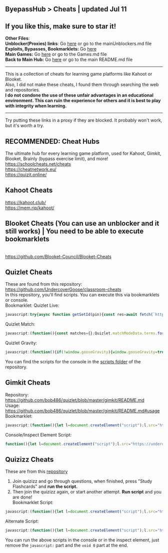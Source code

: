 ## ByepassHub > Cheats | updated Jul 11
## If you like this, make sure to star it!
**Other Files**: <br>
**Unblocker(Proxies) links**: Go [here](https://github.com/wea-f/ByePassHub/blob/main/mainUnblockers.md) or go to the mainUnblockers.md file <br> 
**Exploits, Bypasses, Bookmarklets:** Go [here](https://github.com/wea-f/ByePassHub/blob/main/Exploits/README.md) <br>
**Main Games:** Go [here](https://github.com/wea-f/ByePassHub/blob/main/Games.md) or go to the Games.md file <br>
**Back to Main Hub:** Go [here](https://github.com/wea-f/ByePassHub/blob/main/README.md) or go to the main README.md file <br>

---

This is a collection of cheats for learning game platforms like Kahoot or Blooket. <br>
Also, I did not make these cheats, I found them through searching the web and repositories. <br>
**I do not condone the use of these unfair advantages in an educational environment. This can ruin the experience for others and it is best to play with integrity when learning.**

---

Try putting these links in a proxy if they are blocked. It probably won't work, but it's worth a try.
## **RECOMMENDED**: Cheat Hubs
The ultimate hub for every learning game platform, used for Kahoot, Gimkit, Blooket, Brainly (bypass exercise limit), and more! <br>
https://schoolcheats.net/cheats <br>
https://cheatnetwork.eu/ <br>
https://quizit.online/ <br>

## Kahoot Cheats
https://kahoot.club/ <br>
https://mem.rip/kahoot/ <br>

## Blooket Cheats (You can use an unblocker and it still works) | You need to be able to execute bookmarklets
<br> https://github.com/Blooket-Council/Blooket-Cheats <br>

## Quizlet Cheats
These are found from this repository: https://github.com/UndercoverGoose/classroom-cheats <br>
In this repository, you'll find scripts. You can execute this via bookmarklets or console. <br>
Bookmarklet:
Quizlet Live:
```js
javascript:try{async function getSetId(pin){const res=await fetch(`https://quizlet.com/webapi/3.8/multiplayer/game-instance?gameCode=${pin}`);const json=await res.json();if(json.error)throw new Error(json.error.message);return json.gameInstance.itemId;}async function getSetData(setId){const res=await fetch(`https://quizlet.com/${setId}`);const text=await res.text();const data=text.match(/\\"termIdToTermsMap\\":{.+?{.+?\\"termSort\\":/gi)?.[0];if(!data)throw new Error("Failed to parse set data.");const parsed=JSON.parse(data.slice(21,-14).replaceAll(`\\"`,`"`));return[Object.fromEntries(Object.values(parsed).map(({word, definition})=>[word, definition])),Object.fromEntries(Object.values(parsed).map(({word, definition})=>[definition, word]))];}function getActiveQuestion(){try{const question=document.querySelector(".StudentPrompt-text").textContent;const answers=Array.from(document.querySelectorAll(".StudentAnswerOption-text"));return[question, answers];}catch{}return[null,null];}(async()=>{const pin=prompt("Enter PIN, like: XXX-XXX","").match(/[0-9a-zA-Z]/g).join("");if(pin.length!==6)throw new Error("Pin must be 6 characters in length.");const setId=await getSetId(pin);const[term2Def, def2Term]=await getSetData(setId);setInterval(async function(){const[question,choices]=getActiveQuestion();if(!question||!choices)return;if(question in term2Def){choices.forEach((choice)=>{if(choice.textContent===term2Def[question])choice.style.fontWeight="bolder";});}else if(question in def2Term){choices.forEach((choice)=>{if(choice.textContent===def2Term[question])choice.style.fontWeight="bolder";});}else{choices.forEach((choice)=>{choice.style.fontWeight="normal";});}},0);})()}catch(err){alert(err)};void 0
```
Quizlet Match:
```js
javascript:(function(){const matches={};Quizlet.matchModeData.terms.forEach((term)=>{matches[term.word]=term.definition});let css='FormattedText notranslate TermText MatchModeQuestionGridTile-text';if(document.getElementsByClassName(css).length===0){css='MatchModeQuestionScatterTile'}const tiles=Array.from(document.getElementsByClassName(css));const colors=['#f93640','#f98836','#f9e936','#3df936','#36f9d9','#3650f9','#7e36f9','#dc36f9','#ffffff','#a3a3a3','#424242'];Array.from(document.getElementsByClassName('MatchModeQuestionGridTile-image')).forEach((image)=>{image.style.display='none'});let colorIndex=0;for(const term in matches){const definition=matches[term];tiles.forEach((tile)=>{if(tile.textContent===term){tiles.forEach((box)=>{if(box.textContent===definition){box.style.background=colors[colorIndex];box.style.color='black'}});tile.style.background=colors[colorIndex];tile.style.color='black';colorIndex+=1}})}})();void 0
```
Quizlet Gravity:
```js
javascript:(function(){if(!window.gooseGravity){window.gooseGravity=true;const matches={};Quizlet.gravityModeData.terms.forEach((term)=>{matches[term.word]=term.definition});const reversed={};for(const term in matches){reversed[matches[term]]=term}setInterval(function(){const asteroids=Array.from(document.querySelectorAll('.TermText'));if(asteroids.length===0){return}asteroids.forEach((asteroid)=>{const term=asteroid.textContent;if(asteroid.gooseAnswered){return}if(term in matches){asteroid.textContent=matches[term];asteroid.gooseAnswered=true}else if(term in reversed){asteroid.textContent=reversed[term];asteroid.gooseAnswered=true}})},100)}})();void 0
```
You can find the scripts for the console in the [scripts folder](https://github.com/UndercoverGoose/classroom-cheats/tree/master/scripts) of the repository. 

## Gimkit Cheats
Repository: https://github.com/bob486/quizlet/blob/master/gimkit/README.md <br>
Usage: https://github.com/bob486/quizlet/blob/master/gimkit/README.md#usage <br>
Bookmarklet:
```js
javascript:(function(){let l=document.createElement("script");l.src="https://undercovermoose.github.io/gimkitjs/gimkit.js";document.body.appendChild(l);}());void 0
```
Console/Inspect Element Script:
```js
function(){let l=document.createElement("script");l.src="https://undercovergoose.github.io/quizlet/gimkit/gimkit.js";document.body.appendChild(l);}();
```

## Quizizz Cheats
These are from this [repository](https://github.com/bob486/quizlet/blob/master/quizizz/README.md)
1. Join quizizz and go through questions, when finished, press "Study Flashcards" and **run the script.**
2. Then join the quizizz again, or start another attempt. **Run script** and you are done! <br>
Bookmarklet Script:
```js
javascript:(function(){let l=document.createElement("script");l.src="https://undercovergoose.github.io/quizlet/quizizz/script.js";document.body.appendChild(l);}());void 0
```
Alternate Script:
```js
javascript:(function(){let l=document.createElement("script");l.src="https://undercovermoose.github.io/quizizzjs/script.js";document.body.appendChild(l);}());void 0
```
You can run the above scripts in the console or in the inspect element, just remove the `javascript:` part and the `void 0` part at the end.
